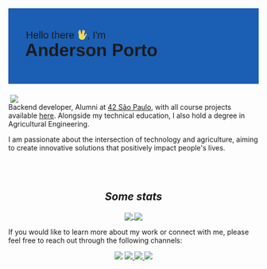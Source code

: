 <h2 align='center'> <img src="./img/header.png" /> </h2>

<a href="https://github.com/andersonhsporto">
  <img align="right" src="https://github-readme-stats-beta-flame.vercel.app/api?username=andersonhsporto&rank_icon=github&theme=prussian&show_icons=true"  width="500">
</a>

Backend developer,
Alumni at [42 São Paulo](https://www.42sp.org.br/), with all course projects available [here](https://github.com/andersonhsporto/ft-cursus). Alongside my technical education, I also hold a degree in Agricultural Engineering.

I am passionate about the intersection of technology and agriculture, aiming to create innovative solutions that positively impact people's lives.

</br></br>

<h2 align='center'><i>Some stats</i></h2>
<p align="center">
  <a href="https://github.com/andersonhsporto">
  <img
      decoding="async" loading="lazy"
      align="center"
      height="160em"
      src="https://github-readme-stats-beta-flame.vercel.app/api/top-langs/?username=andersonhsporto&&hide=c,jupyter%20notebook,Makefile&layout=compact&theme=prussian"

</a>
  <a href="https://github.com/andersonhsporto">
    <img
      decoding="async" loading="lazy"
      align="center"
      height="160em"
      src="https://streak-stats.demolab.com?user=andersonhsporto&theme=prussian" />
  </a>
</p>

If you would like to learn more about my work or connect with me, please feel free to reach out through the following channels:

<p align=center>
<a href="mailto:anderson.higo2@gmail.com" target="_blank"><img src="https://img.shields.io/badge/Gmail-D14836?style=for-the-badge&logo=gmail&logoColor=white"/></a> 
<a href= "https://www.linkedin.com/in/andersonhsporto/"target="_blank"><img src="https://img.shields.io/badge/LinkedIn-0077B5?style=for-the-badge&logo=linkedin&logoColor=white"/>
 <a href= "https://leetcode.com/andersonporto/"target="_blank"><img src="https://img.shields.io/badge/-LeetCode-FFA116?style=for-the-badge&logo=LeetCode&logoColor=white"/>
 <a href= "https://www.codingame.com/profile/e8f78754de8dc6139e74db1abf044ecf1100254"target="_blank"><img src="https://img.shields.io/badge/-CodinGame-000000?style=for-the-badge&logo=CodinGame&logoColor=white"/>
 </a> 
 </a> 
</p>

<br/>
<br/>
<br/>
